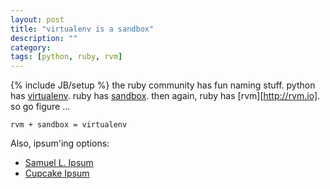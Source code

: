 ```yaml
---
layout: post
title: "virtualenv is a sandbox"
description: ""
category: 
tags: [python, ruby, rvm]
---
```

{% include JB/setup %}
the ruby community has fun naming stuff. python has
[virtualenv](http://www.virtualenv.org/en/latest/index.html). ruby has [sandbox](https://github.com/nkryptic/sandbox).
then again, ruby has [rvm][http://rvm.io]. so go figure ...

`rvm + sandbox = virtualenv`

Also, ipsum'ing options: 

* [Samuel L. Ipsum](http://slipsum.com/) 
* [Cupcake Ipsum](http://cupcakeipsum.com)
